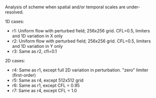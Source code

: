 Analysis of scheme when spatial and/or temporal scales are
under-resolved.

1D cases:

- r1: Uniform flow with perturbed field; 256x256 grid. CFL=0.5,
  limiters and 1D variation in X only
- r2: Uniform flow with perturbed field; 256x256 grid.  CFL=0.5,
  limiters and 1D variation in Y only
- r3: Same as r2, cfl=0.1

2D cases:

- r4: Same as r1, except full 2D variation in perturbation. "zero" limiter (first-order)
- r5: Same as r4, except 512x512 grid
- r6: Same as r1, except CFL = 0.95
- r7: Same as r4, except CFL = 1.0
